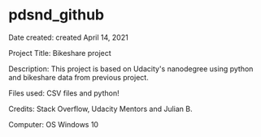 # pdsnd_github
Date created:
created April 14, 2021

Project Title:
Bikeshare project

Description:
This project is based on Udacity's nanodegree using python and bikeshare data from previous project.

Files used:
CSV files and python!

Credits:
Stack Overflow, Udacity Mentors and Julian B.

Computer:
OS Windows 10

